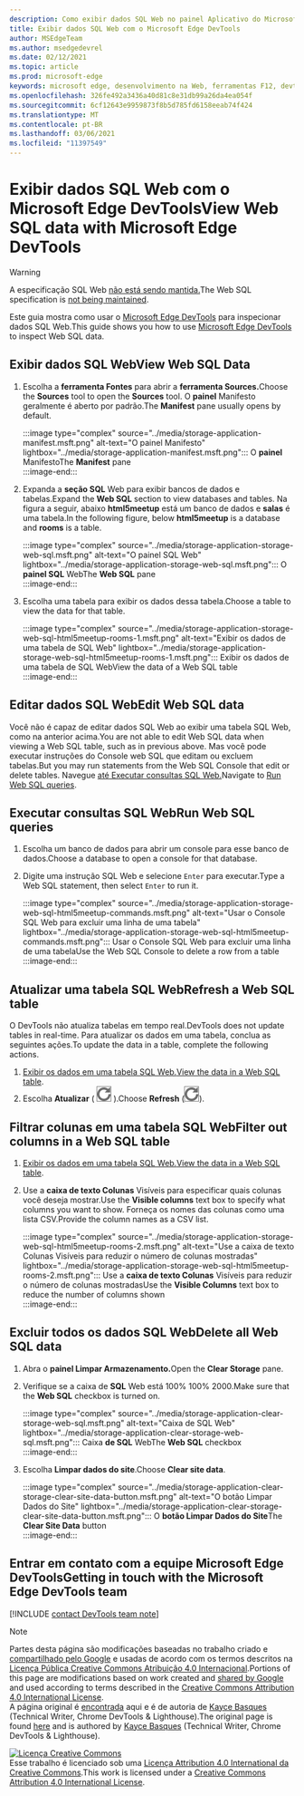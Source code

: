 ```yaml
---
description: Como exibir dados SQL Web no painel Aplicativo do Microsoft Edge DevTools.
title: Exibir dados SQL Web com o Microsoft Edge DevTools
author: MSEdgeTeam
ms.author: msedgedevrel
ms.date: 02/12/2021
ms.topic: article
ms.prod: microsoft-edge
keywords: microsoft edge, desenvolvimento na Web, ferramentas F12, devtools
ms.openlocfilehash: 326fe492a3436a40d81c8e31db99a26da4ea054f
ms.sourcegitcommit: 6cf12643e9959873f8b5d785fd6158eeab74f424
ms.translationtype: MT
ms.contentlocale: pt-BR
ms.lasthandoff: 03/06/2021
ms.locfileid: "11397549"
---
```

<!-- Copyright Kayce Basques 

   Licensed under the Apache License, Version 2.0 (the "License");
   you may not use this file except in compliance with the License.
   You may obtain a copy of the License at

       https://www.apache.org/licenses/LICENSE-2.0

   Unless required by applicable law or agreed to in writing, software
   distributed under the License is distributed on an "AS IS" BASIS,
   WITHOUT WARRANTIES OR CONDITIONS OF ANY KIND, either express or implied.
   See the License for the specific language governing permissions and
   limitations under the License.  -->

# <a name="view-web-sql-data-with-microsoft-edge-devtools"></a><span data-ttu-id="21a11-104">Exibir dados SQL Web com o Microsoft Edge DevTools</span><span class="sxs-lookup"><span data-stu-id="21a11-104">View Web SQL data with Microsoft Edge DevTools</span></span>  

> [!WARNING]
> <span data-ttu-id="21a11-105">A especificação SQL Web [não está sendo mantida.][W3CWebSQLStatus]</span><span class="sxs-lookup"><span data-stu-id="21a11-105">The Web SQL specification is [not being maintained][W3CWebSQLStatus].</span></span>  

<span data-ttu-id="21a11-106">Este guia mostra como usar o [Microsoft Edge DevTools][MicrosoftEdgeDevTools] para inspecionar dados SQL Web.</span><span class="sxs-lookup"><span data-stu-id="21a11-106">This guide shows you how to use [Microsoft Edge DevTools][MicrosoftEdgeDevTools] to inspect Web SQL data.</span></span>  

## <a name="view-web-sql-data"></a><span data-ttu-id="21a11-107">Exibir dados SQL Web</span><span class="sxs-lookup"><span data-stu-id="21a11-107">View Web SQL Data</span></span>  

1.  <span data-ttu-id="21a11-108">Escolha a **ferramenta Fontes** para abrir a **ferramenta Sources.**</span><span class="sxs-lookup"><span data-stu-id="21a11-108">Choose the **Sources** tool to open the **Sources** tool.</span></span>  <span data-ttu-id="21a11-109">O **painel** Manifesto geralmente é aberto por padrão.</span><span class="sxs-lookup"><span data-stu-id="21a11-109">The **Manifest** pane usually opens by default.</span></span>  
    
    :::image type="complex" source="../media/storage-application-manifest.msft.png" alt-text="O painel Manifesto" lightbox="../media/storage-application-manifest.msft.png":::
       <span data-ttu-id="21a11-111">O **painel** Manifesto</span><span class="sxs-lookup"><span data-stu-id="21a11-111">The **Manifest** pane</span></span>  
    :::image-end:::  
    
1.  <span data-ttu-id="21a11-112">Expanda a **seção SQL** Web para exibir bancos de dados e tabelas.</span><span class="sxs-lookup"><span data-stu-id="21a11-112">Expand the **Web SQL** section to view databases and tables.</span></span>  <span data-ttu-id="21a11-113">Na figura a seguir, abaixo **html5meetup** está um banco de dados e **salas** é uma tabela.</span><span class="sxs-lookup"><span data-stu-id="21a11-113">In the following figure, below **html5meetup** is a database and **rooms** is a table.</span></span>  
    
    :::image type="complex" source="../media/storage-application-storage-web-sql.msft.png" alt-text="O painel SQL Web" lightbox="../media/storage-application-storage-web-sql.msft.png":::
       <span data-ttu-id="21a11-115">O **painel SQL** Web</span><span class="sxs-lookup"><span data-stu-id="21a11-115">The **Web SQL** pane</span></span>  
    :::image-end:::  
    
1.  <span data-ttu-id="21a11-116">Escolha uma tabela para exibir os dados dessa tabela.</span><span class="sxs-lookup"><span data-stu-id="21a11-116">Choose a table to view the data for that table.</span></span>  
    
    :::image type="complex" source="../media/storage-application-storage-web-sql-html5meetup-rooms-1.msft.png" alt-text="Exibir os dados de uma tabela de SQL Web" lightbox="../media/storage-application-storage-web-sql-html5meetup-rooms-1.msft.png":::
       <span data-ttu-id="21a11-118">Exibir os dados de uma tabela de SQL Web</span><span class="sxs-lookup"><span data-stu-id="21a11-118">View the data of a Web SQL table</span></span>  
    :::image-end:::  
    
## <a name="edit-web-sql-data"></a><span data-ttu-id="21a11-119">Editar dados SQL Web</span><span class="sxs-lookup"><span data-stu-id="21a11-119">Edit Web SQL data</span></span>  

<span data-ttu-id="21a11-120">Você não é capaz de editar dados SQL Web ao exibir uma tabela SQL Web, como na anterior acima.</span><span class="sxs-lookup"><span data-stu-id="21a11-120">You are not able to edit Web SQL data when viewing a Web SQL table, such as in previous above.</span></span>  <span data-ttu-id="21a11-121">Mas você pode executar instruções do Console web SQL que editam ou excluem tabelas.</span><span class="sxs-lookup"><span data-stu-id="21a11-121">But you may run statements from the Web SQL Console that edit or delete tables.</span></span>  <span data-ttu-id="21a11-122">Navegue [até Executar consultas SQL Web.](#run-web-sql-queries)</span><span class="sxs-lookup"><span data-stu-id="21a11-122">Navigate to [Run Web SQL queries](#run-web-sql-queries).</span></span>  

## <a name="run-web-sql-queries"></a><span data-ttu-id="21a11-123">Executar consultas SQL Web</span><span class="sxs-lookup"><span data-stu-id="21a11-123">Run Web SQL queries</span></span>  

1.  <span data-ttu-id="21a11-124">Escolha um banco de dados para abrir um console para esse banco de dados.</span><span class="sxs-lookup"><span data-stu-id="21a11-124">Choose a database to open a console for that database.</span></span>  
1.  <span data-ttu-id="21a11-125">Digite uma instrução SQL Web e selecione `Enter` para executar.</span><span class="sxs-lookup"><span data-stu-id="21a11-125">Type a Web SQL statement, then select `Enter` to run it.</span></span>  
    
    :::image type="complex" source="../media/storage-application-storage-web-sql-html5meetup-commands.msft.png" alt-text="Usar o Console SQL Web para excluir uma linha de uma tabela" lightbox="../media/storage-application-storage-web-sql-html5meetup-commands.msft.png":::
       <span data-ttu-id="21a11-127">Usar o Console SQL Web para excluir uma linha de uma tabela</span><span class="sxs-lookup"><span data-stu-id="21a11-127">Use the Web SQL Console to delete a row from a table</span></span>  
    :::image-end:::  
    
## <a name="refresh-a-web-sql-table"></a><span data-ttu-id="21a11-128">Atualizar uma tabela SQL Web</span><span class="sxs-lookup"><span data-stu-id="21a11-128">Refresh a Web SQL table</span></span>  

<span data-ttu-id="21a11-129">O DevTools não atualiza tabelas em tempo real.</span><span class="sxs-lookup"><span data-stu-id="21a11-129">DevTools does not update tables in real-time.</span></span>  <span data-ttu-id="21a11-130">Para atualizar os dados em uma tabela, conclua as seguintes ações.</span><span class="sxs-lookup"><span data-stu-id="21a11-130">To update the data in a table, complete the following actions.</span></span>  

1.  <span data-ttu-id="21a11-131">[Exibir os dados em uma tabela SQL Web.](#view-web-sql-data)</span><span class="sxs-lookup"><span data-stu-id="21a11-131">[View the data in a Web SQL table](#view-web-sql-data).</span></span>  
1.  <span data-ttu-id="21a11-132">Escolha **Atualizar** \( ![ Atualizar ][ImageRefreshIcon] \).</span><span class="sxs-lookup"><span data-stu-id="21a11-132">Choose **Refresh** \(![Refresh][ImageRefreshIcon]\).</span></span>  
    
## <a name="filter-out-columns-in-a-web-sql-table"></a><span data-ttu-id="21a11-133">Filtrar colunas em uma tabela SQL Web</span><span class="sxs-lookup"><span data-stu-id="21a11-133">Filter out columns in a Web SQL table</span></span>  

1.  <span data-ttu-id="21a11-134">[Exibir os dados em uma tabela SQL Web.](#view-web-sql-data)</span><span class="sxs-lookup"><span data-stu-id="21a11-134">[View the data in a Web SQL table](#view-web-sql-data).</span></span>  
1.  <span data-ttu-id="21a11-135">Use a **caixa de texto Colunas** Visíveis para especificar quais colunas você deseja mostrar.</span><span class="sxs-lookup"><span data-stu-id="21a11-135">Use the **Visible columns** text box to specify what columns you want to show.</span></span>  <span data-ttu-id="21a11-136">Forneça os nomes das colunas como uma lista CSV.</span><span class="sxs-lookup"><span data-stu-id="21a11-136">Provide the column names as a CSV list.</span></span>  
    
    :::image type="complex" source="../media/storage-application-storage-web-sql-html5meetup-rooms-2.msft.png" alt-text="Use a caixa de texto Colunas Visíveis para reduzir o número de colunas mostradas" lightbox="../media/storage-application-storage-web-sql-html5meetup-rooms-2.msft.png":::
       <span data-ttu-id="21a11-138">Use a **caixa de texto Colunas** Visíveis para reduzir o número de colunas mostradas</span><span class="sxs-lookup"><span data-stu-id="21a11-138">Use the **Visible Columns** text box to reduce the number of columns shown</span></span>  
    :::image-end:::  
    
## <a name="delete-all-web-sql-data"></a><span data-ttu-id="21a11-139">Excluir todos os dados SQL Web</span><span class="sxs-lookup"><span data-stu-id="21a11-139">Delete all Web SQL data</span></span>  

1.  <span data-ttu-id="21a11-140">Abra o **painel Limpar Armazenamento.**</span><span class="sxs-lookup"><span data-stu-id="21a11-140">Open the **Clear Storage** pane.</span></span>  
1.  <span data-ttu-id="21a11-141">Verifique se a caixa de **SQL** Web está 100% 100% 2000.</span><span class="sxs-lookup"><span data-stu-id="21a11-141">Make sure that the **Web SQL** checkbox is turned on.</span></span>  
    
    :::image type="complex" source="../media/storage-application-clear-storage-web-sql.msft.png" alt-text="Caixa de SQL Web" lightbox="../media/storage-application-clear-storage-web-sql.msft.png":::
       <span data-ttu-id="21a11-143">Caixa **de SQL** Web</span><span class="sxs-lookup"><span data-stu-id="21a11-143">The **Web SQL** checkbox</span></span>  
    :::image-end:::  
    
1.  <span data-ttu-id="21a11-144">Escolha **Limpar dados do site**.</span><span class="sxs-lookup"><span data-stu-id="21a11-144">Choose **Clear site data**.</span></span>  
    
    :::image type="complex" source="../media/storage-application-clear-storage-clear-site-data-button.msft.png" alt-text="O botão Limpar Dados do Site" lightbox="../media/storage-application-clear-storage-clear-site-data-button.msft.png":::
       <span data-ttu-id="21a11-146">O **botão Limpar Dados do Site**</span><span class="sxs-lookup"><span data-stu-id="21a11-146">The **Clear Site Data** button</span></span>  
    :::image-end:::  
    
## <a name="getting-in-touch-with-the-microsoft-edge-devtools-team"></a><span data-ttu-id="21a11-147">Entrar em contato com a equipe Microsoft Edge DevTools</span><span class="sxs-lookup"><span data-stu-id="21a11-147">Getting in touch with the Microsoft Edge DevTools team</span></span>  

[!INCLUDE [contact DevTools team note](../includes/contact-devtools-team-note.md)]  

<!-- image links -->  

[ImageRefreshIcon]: ../media/refresh-icon.msft.png  

<!-- links -->  

[MicrosoftEdgeDevTools]: ../../devtools-guide-chromium/index.md "Ferramentas de desenvolvedor do Microsoft Edge (Chromium) | Microsoft Docs"  

[W3CWebSQLStatus]: https://w3.org/TR/webdatabase/#status-of-this-document "Web SQL banco de dados | W3C"  

> [!NOTE]
> <span data-ttu-id="21a11-150">Partes desta página são modificações baseadas no trabalho criado e [compartilhado pelo Google][GoogleSitePolicies] e usadas de acordo com os termos descritos na [Licença Pública Creative Commons Atribuição 4.0 Internacional][CCA4IL].</span><span class="sxs-lookup"><span data-stu-id="21a11-150">Portions of this page are modifications based on work created and [shared by Google][GoogleSitePolicies] and used according to terms described in the [Creative Commons Attribution 4.0 International License][CCA4IL].</span></span>  
> <span data-ttu-id="21a11-151">A página original é [encontrada](https://developers.google.com/web/tools/chrome-devtools/storage/websql) aqui e é de autoria de [Kayce Basques][KayceBasques] \(Technical Writer, Chrome DevTools \& Lighthouse\).</span><span class="sxs-lookup"><span data-stu-id="21a11-151">The original page is found [here](https://developers.google.com/web/tools/chrome-devtools/storage/websql) and is authored by [Kayce Basques][KayceBasques] \(Technical Writer, Chrome DevTools \& Lighthouse\).</span></span>  

[![Licença Creative Commons][CCby4Image]][CCA4IL]  
<span data-ttu-id="21a11-153">Esse trabalho é licenciado sob uma [Licença Attribution 4.0 International da Creative Commons][CCA4IL].</span><span class="sxs-lookup"><span data-stu-id="21a11-153">This work is licensed under a [Creative Commons Attribution 4.0 International License][CCA4IL].</span></span>  

[CCA4IL]: https://creativecommons.org/licenses/by/4.0  
[CCby4Image]: https://i.creativecommons.org/l/by/4.0/88x31.png  
[GoogleSitePolicies]: https://developers.google.com/terms/site-policies  
[KayceBasques]: https://developers.google.com/web/resources/contributors/kaycebasques  
